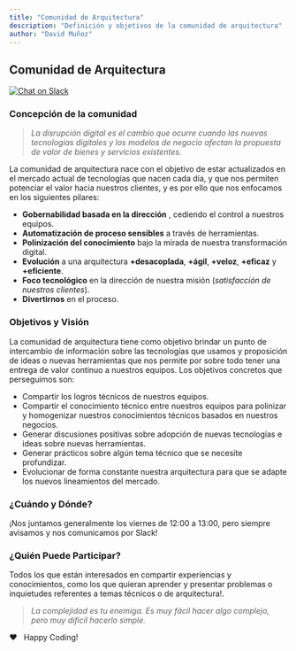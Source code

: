 ```yaml
---
title: "Comunidad de Arquitectura"
description: "Definición y objetivos de la comunidad de arquitectura"
author: "David Muñoz"
---
```


## Comunidad de Arquitectura

[![Chat on Slack](https://img.shields.io/badge/chat%20on-slack-green.svg?logo=slack)](https://wmt-chile.slack.com/messages/CAKQLMDAN/)

### Concepción de la comunidad
> *La disrupción digital es el cambio que ocurre cuando las nuevas tecnologías digitales y los modelos de negocio afectan la propuesta de valor de bienes y servicios existentes.*

La comunidad de arquitectura nace con el objetivo de estar actualizados en el mercado actual de tecnologías que nacen cada día, y que nos permiten potenciar el valor hacia nuestros clientes, y es por ello que nos enfocamos en los siguientes pilares:
- **Gobernabilidad basada en la dirección** , cediendo el control a nuestros equipos.
- **Automatización de proceso sensibles** a través de herramientas.
- **Polinización del conocimiento** bajo la mirada de nuestra transformación digital.
- **Evolución** a una arquitectura **+desacoplada**,  **+ágil**, **+veloz**, **+eficaz** y **+eficiente**.
- **Foco tecnológico** en la dirección de nuestra misión (*satisfacción de nuestros clientes*).
- **Divertirnos** en el proceso.

### Objetivos y Visión
La comunidad de arquitectura tiene como objetivo brindar un punto de intercambio de información sobre las tecnologías que usamos y proposición de ideas o nuevas herramientas que nos permite por sobre todo tener una entrega de valor continuo a nuestros equipos.
Los objetivos concretos que perseguimos son:
- Compartir los logros técnicos de nuestros equipos.
- Compartir el conocimiento técnico entre nuestros equipos para polinizar y homogenizar nuestros conocimientos técnicos basados en nuestros negocios.
- Generar discusiones positivas sobre adopción de nuevas tecnologías e ideas sobre nuevas herramientas.
- Generar prácticos sobre algún tema técnico que se necesite profundizar.
- Evolucionar de forma constante nuestra arquitectura para que se adapte los nuevos lineamientos del mercado.

### ¿Cuándo y Dónde?
¡Nos juntamos generalmente los viernes de 12:00 a 13:00, pero siempre avisamos y nos comunicamos por Slack!

### ¿Quién Puede Participar?
Todos los que están interesados en compartir experiencias y conocimientos, como los que quieran aprender y presentar problemas o inquietudes referentes a temas técnicos o de arquitectura!.

> *La complejidad es tu enemiga. Es muy fácil hacer algo complejo, pero muy difícil hacerlo simple.*

❤️ &nbsp;&nbsp;Happy Coding!